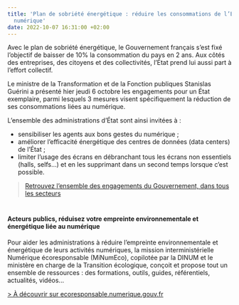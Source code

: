 ```yaml
---
title: 'Plan de sobriété énergétique : réduire les consommations de l’État liées au
  numérique'
date: 2022-10-07 16:31:00 +02:00
---
```


Avec le plan de sobriété énergétique, le Gouvernement français s’est fixé l’objectif de baisser de 10% la consommation du pays en 2 ans. Aux côtés des entreprises, des citoyens et des collectivités, l’État prend lui aussi part à l’effort collectif.

Le ministre de la Transformation et de la Fonction publiques Stanislas Guérini a présenté hier jeudi 6 octobre les engagements pour un État exemplaire, parmi lesquels 3 mesures visent spécifiquement la réduction de ses consommations liées au numérique.

L’ensemble des administrations d’État sont ainsi invitées à :

* sensibiliser les agents aux bons gestes du numérique ;
* améliorer l’efficacité énergétique des centres de données (data centers) de l’État ;
* limiter l’usage des écrans en débranchant tous les écrans non essentiels (halls, selfs...) et en les supprimant dans un second temps lorsque c’est possible.

> [Retrouvez l’ensemble des engagements du Gouvernement, dans tous les secteurs](https://www.ecologie.gouv.fr/dossier-presse-plan-sobriete-energetique-mobilisation-generale "Retrouvez l’ensemble des engagements du Gouvernement, dans tous les secteurs - Lien externe")

<div class="encadre noir" style="margin-bottom:40px"><h4 style="margin-top: 40px;">Acteurs publics, réduisez votre empreinte environnementale et énergétique liée au numérique</h4><p>Pour aider les administrations à réduire l’empreinte environnementale et énergétique de leurs activités numériques, la mission interministérielle Numérique écoresponsable (MiNumEco), copilotée par la DINUM et le ministère en charge de la Transition écologique, conçoit et propose tout un ensemble de ressources : des formations, outils, guides, référentiels, actualités, vidéos...
</p>
<p><a href="https://ecoresponsable.numerique.gouv.fr/" alt="https://ecoresponsable.numerique.gouv.fr/">> À découvrir sur ecoresponsable.numerique.gouv.fr</a></p></div>
